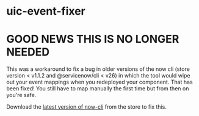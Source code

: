 # uic-event-fixer

# GOOD NEWS THIS IS NO LONGER NEEDED
This was a workaround to fix a bug in older versions of the now cli (store version < v1.1.2 and @servicenow/cli < v26) in which the tool would wipe out your event mappings when you redeployed your component.  That has been fixed!  You still have to map manually the first time but from then on you're safe.

Download the [latest version of now-cli](https://store.servicenow.com/sn_appstore_store.do#!/store/application/9085854adbb52810122156a8dc961910) from the store to fix this.  

